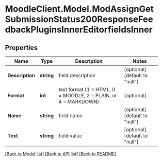 # MoodleClient.Model.ModAssignGetSubmissionStatus200ResponseFeedbackPluginsInnerEditorfieldsInner

## Properties

Name | Type | Description | Notes
------------ | ------------- | ------------- | -------------
**Description** | **string** | field description | [optional] [default to "null"]
**Format** | **int** | text format (1 &#x3D; HTML, 0 &#x3D; MOODLE, 2 &#x3D; PLAIN, or 4 &#x3D; MARKDOWN) | [optional] 
**Name** | **string** | field name | [optional] [default to "null"]
**Text** | **string** | field value | [optional] [default to "null"]

[[Back to Model list]](../README.md#documentation-for-models) [[Back to API list]](../README.md#documentation-for-api-endpoints) [[Back to README]](../README.md)

